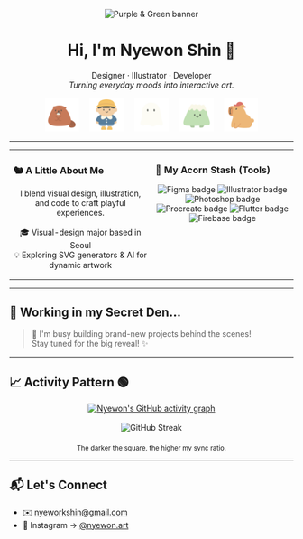 <!-- ─────────────  HEADER  ───────────── -->
<p align="center">
  <!-- 🍇🟢 Keep your awesome purple-green banner GIF/PNG -->
  <img src="assets/header_banner.gif" width="728" alt="Purple & Green banner"/>
</p>

<h1 align="center">Hi, I'm Nyewon Shin 🐹</h1>
<p align="center">
  Designer · Illustrator · Developer<br/>
  <em>Turning everyday moods into interactive art.</em>
</p>

<!-- 🔽🔽🔽 5 Character PNGs Section 🔽🔽🔽 -->
<p align="center">
  <img src="1.png" width="60px" alt="Character 1"/>    
  <img src="2.png" width="60px" alt="Character 2"/>    
  <img src="3.png" width="60px" alt="Character 3"/>    
  <img src="4.png" width="60px" alt="Character 4"/>    
  <img src="5.png" width="60px" alt="Character 5"/>
</p>
<!-- 🔼🔼🔼 End of Character Section 🔼🔼🔼 -->

---

<div align="center">

<table>
  <tr valign="top">
    <td width="50%">
      <h3>🐿️ A Little About Me</h3>
      <p align="center">
        I blend visual design, illustration, and code to craft playful experiences.<br/><br/>
        🎓 Visual-design major based in Seoul<br/>
        💡 Exploring SVG generators & AI for dynamic artwork
      </p>
    </td>
    <td width="50%">
      <h3>🌰 My Acorn Stash (Tools)</h3>
      <p align="center">
        <!-- Badges with new neon colors -->
        <img src="https://img.shields.io/badge/Figma-E4007F?logo=figma&logoColor=white&style=for-the-badge" alt="Figma badge"/>
        <img src="https://img.shields.io/badge/Illustrator-8B45B2?logo=adobe%20illustrator&logoColor=white&style=for-the-badge" alt="Illustrator badge"/>
        <img src="https://img.shields.io/badge/Photoshop-00BFFF?logo=adobe%20photoshop&logoColor=white&style=for-the-badge" alt="Photoshop badge"/>
        <br>
        <img src="https://img.shields.io/badge/Procreate-B3FF00?logo=procreate&logoColor=black&style=for-the-badge" alt="Procreate badge"/>
        <img src="https://img.shields.io/badge/Flutter-8B45B2?logo=flutter&logoColor=white&style=for-the-badge" alt="Flutter badge"/>
        <img src="https://img.shields.io/badge/Firebase-E4007F?logo=firebase&logoColor=white&style=for-the-badge" alt="Firebase badge"/>
      </p>
    </td>
  </tr>
</table>

</div>

---

## 🚧 Working in my Secret Den...

> 🤫 I'm busy building brand-new projects behind the scenes! <br>
> Stay tuned for the big reveal! ✨

---

## 📈 Activity Pattern 🟢

<p align="center">
  <!-- GitHub Activity Graph: EVA-01 Purple Theme -->
  <a href="https://github.com/SHINYEWORK">
    <img src="https://ghchart.rshah.org/8B45B2/SHINYEWORK" alt="Nyewon's GitHub activity graph"/>
  </a>
  <br/><br/>
  <!-- GitHub Streak Stats: Custom EVA-01 Theme -->
  <img src="https://github-readme-streak-stats.herokuapp.com/?user=SHINYEWORK&count_private=true&theme=custom&background=141321&ring=B3FF00&fire=B3FF00&currStreakNum=8B45B2&sideNums=C7C7C7&currStreakLabel=8B45B2&sideLabels=C7C7C7&dates=C7C7C7&title_color=8B45B2" alt="GitHub Streak"/>
</p>
<p align="center"><sub>The darker the square, the higher my sync ratio.</sub></p>

---

## 📬 Let's Connect

- ✉️ nyeworkshin@gmail.com
- 📸 Instagram → <a href="https://instagram.com/nyewon.art">@nyewon.art</a>

